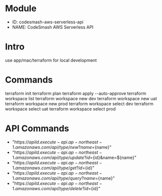 # Module

- ID: codesmash-aws-serverless-api
- NAME: CodeSmash AWS Serverless API

# Intro

use app/mac/terraform for local development

# Commands

terraform init
terraform plan
terraform apply --auto-approve
terraform workspace list
terraform workspace new dev
terraform workspace new uat
terraform workspace new prod
terraform workspace select dev
terraform workspace select uat
terraform workspace select prod

# API Commands

- "https://${apiId}.execute-api.ap-northeast-1.amazonaws.com/api/type/new?name=${name}"
- "https://${apiId}.execute-api.ap-northeast-1.amazonaws.com/api/type/update?id=${id}&name=${name}"
- "https://${apiId}.execute-api.ap-northeast-1.amazonaws.com/api/type/get?id=${id}"
- "https://${apiId}.execute-api.ap-northeast-1.amazonaws.com/api/type/query?name=${name}"
- "https://${apiId}.execute-api.ap-northeast-1.amazonaws.com/api/type/delete?id=${id}"

